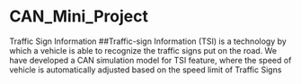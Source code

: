 # CAN_Mini_Project
Traffic Sign Information
##Traffic-sign Information (TSI) is a technology by which a vehicle is able to recognize the traffic signs put on the road. We have developed a CAN simulation model for TSI feature, where the speed of vehicle is automatically adjusted based on the speed limit of Traffic Signs 
